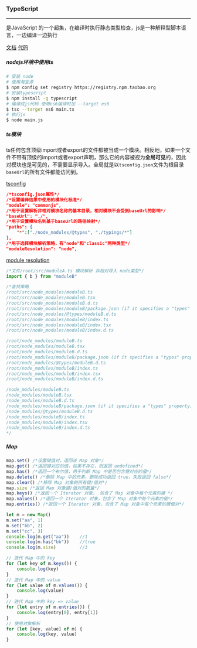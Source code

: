 ### TypeScript

---

是JavaScript 的一个超集，在编译时执行静态类型检查，js是一种解释型脚本语言，一边编译一边执行

[文档](https://www.typescriptlang.org/zh/docs/)   [代码](https://github.com/microsoft/TypeScript) 

##### nodejs环境中使用ts

```sh
# 安装 node
# 使用淘宝源
$ npm config set registry https://registry.npm.taobao.org
# 安装typescript
$ npm install -g typescript
# 编译成js代码 使用es6编译时加 --target es6
$ tsc --target es6 main.ts
# 执行js
$ node main.js
```

##### ts模块

ts任何包含顶级import或者export的文件都被当成一个模块。相反地，如果一个文件不带有顶级的import或者export声明，那么它的内容被视为**全局可见**的，因此对模块也是可见的，不需要显示导入。全局就是以`tsconfig.json`文件为根目录`baseUrl`的所有文件都能访问到。

[tsconfig](https://www.typescriptlang.org/zh/tsconfig) 

```json
/*tsconfig.json属性*/
/*设置编译结果中使用的模块化标准*/
"module": "commonjs",
/*用于设置解析非相对模块名称的基本目录，相对模块不会受到baseUrl的影响*/
"baseUrl": "./",
/*用于设置模块名到基于baseUrl的路径映射*/
"paths": {
    "*":["./node_modules/@types", "./typings/*"]
},
/*用于选择模块解析策略，有"node"和"classic"两种类型*/
"moduleResolution": "node",
```

[module resolution](https://www.typescriptlang.org/docs/handbook/module-resolution.html) 

```typescript
/*文件/root/src/moduleA.ts 模块解析 非相对导入 node类型*/
import { b } from "moduleB"

/*查找策略
/root/src/node_modules/moduleB.ts
/root/src/node_modules/moduleB.tsx
/root/src/node_modules/moduleB.d.ts
/root/src/node_modules/moduleB/package.json (if it specifies a "types" property)
/root/src/node_modules/@types/moduleB.d.ts
/root/src/node_modules/moduleB/index.ts
/root/src/node_modules/moduleB/index.tsx
/root/src/node_modules/moduleB/index.d.ts

/root/node_modules/moduleB.ts
/root/node_modules/moduleB.tsx
/root/node_modules/moduleB.d.ts
/root/node_modules/moduleB/package.json (if it specifies a "types" property)
/root/node_modules/@types/moduleB.d.ts
/root/node_modules/moduleB/index.ts
/root/node_modules/moduleB/index.tsx
/root/node_modules/moduleB/index.d.ts

/node_modules/moduleB.ts
/node_modules/moduleB.tsx
/node_modules/moduleB.d.ts
/node_modules/moduleB/package.json (if it specifies a "types" property)
/node_modules/@types/moduleB.d.ts
/node_modules/moduleB/index.ts
/node_modules/moduleB/index.tsx
/node_modules/moduleB/index.d.ts
*/
```

##### Map

```typescript
map.set() /*设置键值对，返回该 Map 对象*/
map.get() /*返回键对应的值，如果不存在，则返回 undefined*/
map.has() /*返回一个布尔值，用于判断 Map 中是否包含键对应的值*/
map.delete() /*删除 Map 中的元素，删除成功返回 true，失败返回 false*/
map.clear() /*移除 Map 对象的所有键/值对*/
map.size /*返回 Map 对象键/值对的数量*/
map.keys() /*返回一个 Iterator 对象， 包含了 Map 对象中每个元素的键 */
map.values() /*返回一个 Iterator 对象，包含了 Map 对象中每个元素的值*/
map.entries() /*返回一个 Iterator 对象，包含了 Map 对象中每个元素的键值对*/

let m = new Map()
m.set("aa", 1)
m.set("bb", 2)
m.set("cc", 3)
console.log(m.get("aa"))	//1
console.log(m.has("bb"))	//true
console.log(m.size)			//3

// 迭代 Map 中的 key
for (let key of m.keys()) {
    console.log(key)
}
// 迭代 Map 中的 value
for (let value of m.values()) {
    console.log(value)
}
// 迭代 Map 中的 key => value
for (let entry of m.entries()) {
    console.log(entry[0], entry[1])
}
// 使用对象解析
for (let [key, value] of m) {
    console.log(key, value)
}
```

